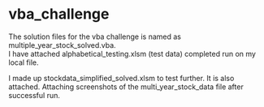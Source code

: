 # vba_challenge
The solution files for the vba challenge is named as multiple_year_stock_solved.vba.   
I have attached alphabetical_testing.xlsm (test data)  completed run on my local file.

I made up stockdata_simplified_solved.xlsm to test further. It is also attached.
Attaching screenshots of the multi_year_stock_data file after successful run.  
 

